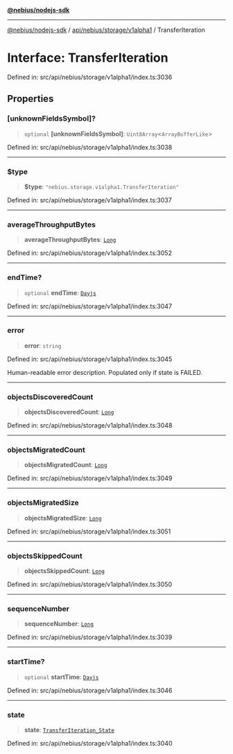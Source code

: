 [**@nebius/nodejs-sdk**](../../../../../README.md)

***

[@nebius/nodejs-sdk](../../../../../README.md) / [api/nebius/storage/v1alpha1](../README.md) / TransferIteration

# Interface: TransferIteration

Defined in: src/api/nebius/storage/v1alpha1/index.ts:3036

## Properties

### \[unknownFieldsSymbol\]?

> `optional` **\[unknownFieldsSymbol\]**: `Uint8Array`\<`ArrayBufferLike`\>

Defined in: src/api/nebius/storage/v1alpha1/index.ts:3038

***

### $type

> **$type**: `"nebius.storage.v1alpha1.TransferIteration"`

Defined in: src/api/nebius/storage/v1alpha1/index.ts:3037

***

### averageThroughputBytes

> **averageThroughputBytes**: [`Long`](../../../../../runtime/protos/core/classes/Long.md)

Defined in: src/api/nebius/storage/v1alpha1/index.ts:3052

***

### endTime?

> `optional` **endTime**: [`Dayjs`](../../../../../runtime/protos/core/dayjs/classes/Dayjs.md)

Defined in: src/api/nebius/storage/v1alpha1/index.ts:3047

***

### error

> **error**: `string`

Defined in: src/api/nebius/storage/v1alpha1/index.ts:3045

Human-readable error description. Populated only if state is FAILED.

***

### objectsDiscoveredCount

> **objectsDiscoveredCount**: [`Long`](../../../../../runtime/protos/core/classes/Long.md)

Defined in: src/api/nebius/storage/v1alpha1/index.ts:3048

***

### objectsMigratedCount

> **objectsMigratedCount**: [`Long`](../../../../../runtime/protos/core/classes/Long.md)

Defined in: src/api/nebius/storage/v1alpha1/index.ts:3049

***

### objectsMigratedSize

> **objectsMigratedSize**: [`Long`](../../../../../runtime/protos/core/classes/Long.md)

Defined in: src/api/nebius/storage/v1alpha1/index.ts:3051

***

### objectsSkippedCount

> **objectsSkippedCount**: [`Long`](../../../../../runtime/protos/core/classes/Long.md)

Defined in: src/api/nebius/storage/v1alpha1/index.ts:3050

***

### sequenceNumber

> **sequenceNumber**: [`Long`](../../../../../runtime/protos/core/classes/Long.md)

Defined in: src/api/nebius/storage/v1alpha1/index.ts:3039

***

### startTime?

> `optional` **startTime**: [`Dayjs`](../../../../../runtime/protos/core/dayjs/classes/Dayjs.md)

Defined in: src/api/nebius/storage/v1alpha1/index.ts:3046

***

### state

> **state**: [`TransferIteration_State`](../type-aliases/TransferIteration_State.md)

Defined in: src/api/nebius/storage/v1alpha1/index.ts:3040
